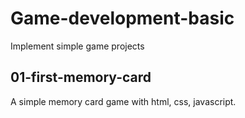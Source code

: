 # Game-development-basic
Implement simple game projects

## 01-first-memory-card
A simple memory card game with html, css, javascript.

